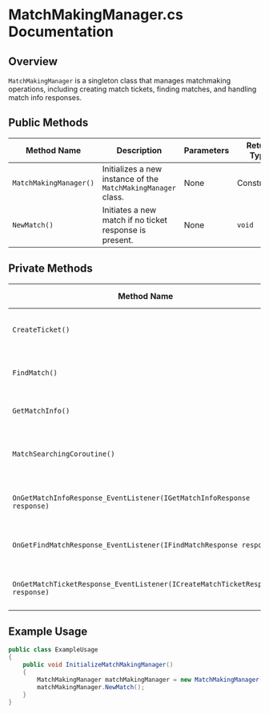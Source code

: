 
# MatchMakingManager.cs Documentation

## Overview
`MatchMakingManager` is a singleton class that manages matchmaking operations, including creating match tickets, finding matches, and handling match info responses.

## Public Methods

| Method Name | Description | Parameters | Return Type |
|-------------|-------------|------------|-------------|
| `MatchMakingManager()` | Initializes a new instance of the `MatchMakingManager` class. | None | Constructor |
| `NewMatch()` | Initiates a new match if no ticket response is present. | None | `void` |

## Private Methods

| Method Name | Description | Parameters | Return Type |
|-------------|-------------|-------------|-------------|
| `CreateTicket()` | Creates a new matchmaking ticket. | None | `void` |
| `FindMatch()` | Starts the process of finding a match. | None | `void` |
| `GetMatchInfo()` | Retrieves match information. | None | `void` |
| `MatchSearchingCoroutine()` | Coroutine that repeatedly attempts to find a match. | None | `IEnumerator` |
| `OnGetMatchInfoResponse_EventListener(IGetMatchInfoResponse response)` | Event listener for match info response. | `IGetMatchInfoResponse response` | `void` |
| `OnGetFindMatchResponse_EventListener(IFindMatchResponse response)` | Event listener for find match response. | `IFindMatchResponse response` | `void` |
| `OnGetMatchTicketResponse_EventListener(ICreateMatchTicketResponse response)` | Event listener for match ticket response. | `ICreateMatchTicketResponse response` | `void` |

## Example Usage

```csharp
public class ExampleUsage
{
    public void InitializeMatchMakingManager()
    {
        MatchMakingManager matchMakingManager = new MatchMakingManager();
        matchMakingManager.NewMatch();
    }
}
```
